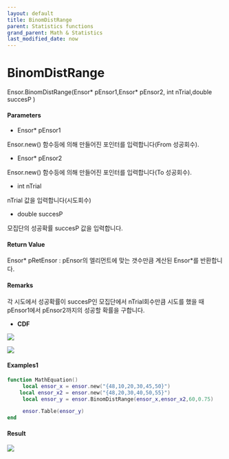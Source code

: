 ```yaml
---
layout: default
title: BinomDistRange
parent: Statistics functions
grand_parent: Math & Statistics
last_modified_date: now
---
```


# BinomDistRange

Ensor.BinomDistRange\(Ensor\* pEnsor1,Ensor\* pEnsor2, int nTrial,double succesP \)

#### Parameters

* Ensor\* pEnsor1

Ensor.new\(\) 함수등에 의해 만들어진 포인터를 입력합니다\(From 성공회수\).

* Ensor\* pEnsor2

Ensor.new\(\) 함수등에 의해 만들어진 포인터를 입력합니다\(To 성공회수\).

* int nTrial

nTrial 값을 입력합니다\(시도회수\)

* double succesP

모집단의 성공확률 succesP 값을 입력합니다.

#### Return Value

Ensor\* pRetEnsor : pEnsor의 엘리먼트에 맞는 갯수만큼 계산된 Ensor\*를 반환합니다.

#### Remarks

각 시도에서 성공확률이 succesP인 모집단에서 nTrial회수만큼 시도를 했을 때 pEnsor1에서 pEnsor2까지의  성공할 확률을 구합니다.

* **CDF**

![](./StatisticsAPI/BinomFunc3.png)

![](./StatisticsAPI/BinomCdfGraph.png)

#### Examples1

```lua
function MathEquation()
     local ensor_x = ensor.new("{48,10,20,30,45,50}")
    local ensor_x2 = ensor.new("{48,20,30,40,50,55}")
     local ensor_y = ensor.BinomDistRange(ensor_x,ensor_x2,60,0.75)

     ensor.Table(ensor_y)
end
```

#### Result

![](./StatisticsAPI/BinomDistRangeResult.png)

